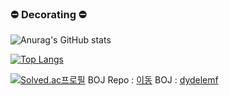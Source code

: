 ### ⛔ Decorating ⛔️

![Anurag's GitHub stats](https://github-readme-stats.vercel.app/api?username=tkdwns414&show_icons=true&theme=dracula)

[![Top Langs](https://github-readme-stats.vercel.app/api/top-langs/?username=anuraghazra&layout=compact)](https://github.com/anuraghazra/github-readme-stats)

[![Solved.ac프로필](http://mazassumnida.wtf/api/v2/generate_badge?boj=dydelemf)](https://solved.ac/dydelemf)
BOJ Repo : [이동](https://github.com/tkdwns414/BOJ)
BOJ : [dydelemf](https://www.acmicpc.net/user/dydelemf)


<!--
**tkdwns414/tkdwns414** is a ✨ _special_ ✨ repository because its `README.md` (this file) appears on your GitHub profile.

Here are some ideas to get you started:

- 🔭 I’m currently working on ...
- 🌱 I’m currently learning ...
- 👯 I’m looking to collaborate on ...
- 🤔 I’m looking for help with ...
- 💬 Ask me about ...
- 📫 How to reach me: ...
- 😄 Pronouns: ...
- ⚡ Fun fact: ...
-->
